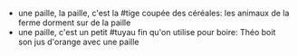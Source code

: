 - une paille, la paille, c'est la #tige coupée des céréales: les animaux de la ferme dorment sur de la paille
- une paille, c'est un petit #tuyau fin qu'on utilise pour boire: Théo boit son jus d'orange avec une paille